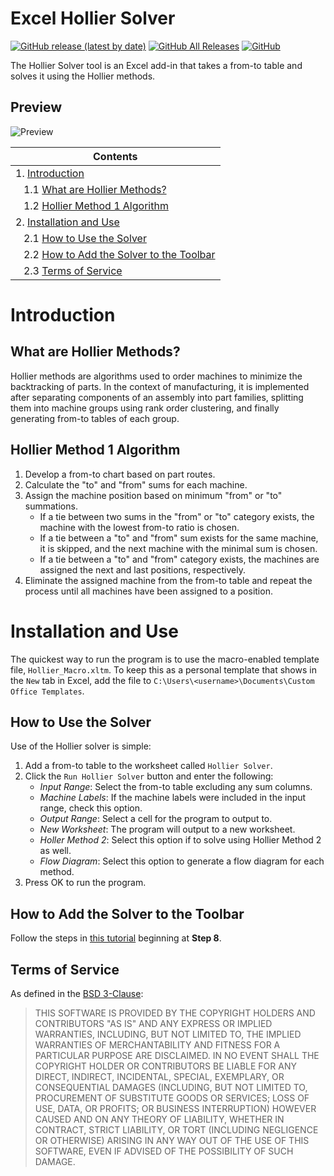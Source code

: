 ---
---

# Excel Hollier Solver
[![GitHub release (latest by date)](https://img.shields.io/github/v/release/TheEric960/Excel-Hollier-Solver)](https://github.com/TheEric960/Excel-Hollier-Solver/releases/latest)
[![GitHub All Releases](https://img.shields.io/github/downloads/TheEric960/Excel-Hollier-Solver/total)](https://github.com/TheEric960/Excel-Hollier-Solver/releases/latest)
[![GitHub](https://img.shields.io/github/license/TheEric960/Excel-Hollier-Solver)](https://github.com/TheEric960/Excel-Hollier-Solver/blob/master/LICENSE)

The Hollier Solver tool is an Excel add-in that takes a from-to table and solves it using the Hollier methods.


## Preview
![Preview]({{site.baseurl}}/assets/img/example-output.png)

|Contents|
|---|
|1. [Introduction](#introduction)|
|&nbsp;&nbsp;&nbsp;1.1 [What are Hollier Methods?](#what-are-hollier-methods)|
|&nbsp;&nbsp;&nbsp;1.2 [Hollier Method 1 Algorithm](#hollier-method-1-algorithm)|
|2. [Installation and Use](#installation-and-use)|
|&nbsp;&nbsp;&nbsp;2.1 [How to Use the Solver](#how-to-use-the-solver)|
|&nbsp;&nbsp;&nbsp;2.2 [How to Add the Solver to the Toolbar](#how-to-add-the-solver-to-the-toolbar)|
|&nbsp;&nbsp;&nbsp;2.3 [Terms of Service](#terms-of-service)|


# Introduction

## What are Hollier Methods?
Hollier methods are algorithms used to order machines to minimize the backtracking of parts. In the context of manufacturing, it is implemented after separating components of an assembly into part families, splitting them into machine groups using rank order clustering, and finally generating from-to tables of each group.

## Hollier Method 1 Algorithm
1. Develop a from-to chart based on part routes. 
1. Calculate the "to" and "from" sums for each machine.
1. Assign the machine position based on minimum "from" or "to" summations.
    - If a tie between two sums in the "from" or "to" category exists, the machine with the lowest from-to ratio is chosen.
    - If a tie between a "to" and "from" sum exists for the same machine, it is skipped, and the next machine with the minimal sum is chosen.
    - If a tie between a "to" and "from" category exists, the machines are assigned the next and last positions, respectively.
1. Eliminate the assigned machine from the from-to table and repeat the process until all machines have been assigned to a position.


# Installation and Use
The quickest way to run the program is to use the macro-enabled template file, `Hollier_Macro.xltm`. To keep this as a personal template that shows in the `New` tab in Excel, add the file to `C:\Users\<username>\Documents\Custom Office Templates`.

## How to Use the Solver
Use of the Hollier solver is simple:
1. Add a from-to table to the worksheet called `Hollier Solver`.
1. Click the `Run Hollier Solver` button and enter the following:
    - *Input Range*: Select the from-to table excluding any sum columns.
    - *Machine Labels*: If the machine labels were included in the input range, check this option.
    - *Output Range*: Select a cell for the program to output to.
    - *New Worksheet*: The program will output to a new worksheet.
    - *Holler Method 2*: Select this option if to solve using Hollier Method 2 as well.
    - *Flow Diagram*: Select this option to generate a flow diagram for each method.
1. Press OK to run the program.

## How to Add the Solver to the Toolbar
Follow the steps in [this tutorial](https://www.excel-easy.com/vba/examples/add-a-macro-to-the-toolbar.html) beginning at **Step 8**.

## Terms of Service
As defined in the [BSD 3-Clause](https://github.com/TheEric960/Excel-Hollier-Solver/blob/master/LICENSE):

>THIS SOFTWARE IS PROVIDED BY THE COPYRIGHT HOLDERS AND CONTRIBUTORS "AS IS"
AND ANY EXPRESS OR IMPLIED WARRANTIES, INCLUDING, BUT NOT LIMITED TO, THE
IMPLIED WARRANTIES OF MERCHANTABILITY AND FITNESS FOR A PARTICULAR PURPOSE ARE
DISCLAIMED. IN NO EVENT SHALL THE COPYRIGHT HOLDER OR CONTRIBUTORS BE LIABLE
FOR ANY DIRECT, INDIRECT, INCIDENTAL, SPECIAL, EXEMPLARY, OR CONSEQUENTIAL
DAMAGES (INCLUDING, BUT NOT LIMITED TO, PROCUREMENT OF SUBSTITUTE GOODS OR
SERVICES; LOSS OF USE, DATA, OR PROFITS; OR BUSINESS INTERRUPTION) HOWEVER
CAUSED AND ON ANY THEORY OF LIABILITY, WHETHER IN CONTRACT, STRICT LIABILITY,
OR TORT (INCLUDING NEGLIGENCE OR OTHERWISE) ARISING IN ANY WAY OUT OF THE USE
OF THIS SOFTWARE, EVEN IF ADVISED OF THE POSSIBILITY OF SUCH DAMAGE.
